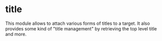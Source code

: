 # title

This module allows to attach various forms of titles to a target. It also provides some kind of "title management" by retrieving the top level title and more.